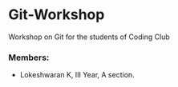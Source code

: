 # Git-Workshop

Workshop on Git for the students of Coding Club


### Members:

* Lokeshwaran K, III Year, A section.
